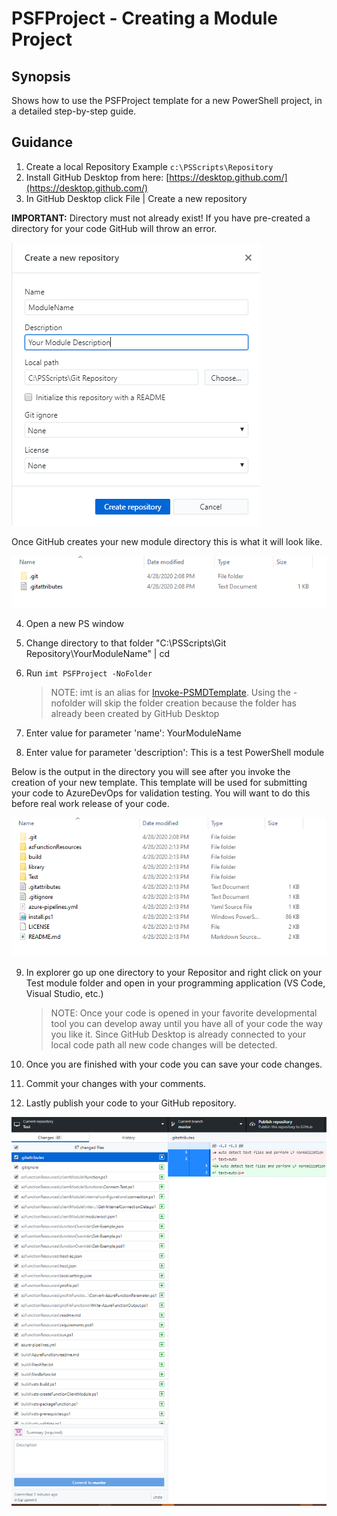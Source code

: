 ﻿# PSFProject - Creating a Module Project

## Synopsis

Shows how to use the PSFProject template for a new PowerShell project, in a detailed step-by-step guide.

## Guidance

1. Create a local Repository Example `c:\PSScripts\Repository`
2. Install GitHub Desktop from here: [https://desktop.github.com/](https://desktop.github.com/)
3. In GitHub Desktop click File | Create a new repository

**IMPORTANT:** Directory must not already exist! If you have pre-created a directory for your code GitHub will throw an error.

![Menu for creating a new repository, filling out Name and Description](resources/NewRepository.png)

Once GitHub creates your new module directory this is what it will look like.

![A mostly empty folder, containing only the .get folder and the .gitattributes file](resources/NewDirectory.png)

4. Open a new PS window
5. Change directory to that folder "C:\PSScripts\Git Repository\YourModuleName" | cd
6. Run `imt PSFProject -NoFolder`

    > NOTE: imt is an alias for [Invoke-PSMDTemplate](../../../Commands/PSModuleDevelopment/Invoke-PSMDTemplate.md). Using the -nofolder will skip the folder creation because the folder has already been created by GitHub Desktop

7. Enter value for parameter 'name': YourModuleName
8. Enter value for parameter 'description': This is a test PowerShell module

Below is the output in the directory you will see after you invoke the creation of your new template. This template will be used for submitting your code to AzureDevOps for validation testing. You will want to do this before real work release of your code.

![A folder with a lot of files and folders, still containing the .git folder and the .gitattributes files, among the rest of the files provided by the template](resources/TemplateDirectory.png)

9. In explorer go up one directory to your Repositor and right click on your Test module folder and open in your programming application (VS Code, Visual Studio, etc.)
	
    > NOTE: Once your code is opened in your favorite developmental tool you can develop away until you have all of your code the way you like it. Since GitHub Desktop is already connected to your local code path all new code changes will be detected.

10. Once you are finished with your code you can save your code changes.
11. Commit your changes with your comments.
12. Lastly publish your code to your GitHub repository.

![A large list of changes in the Github Desktop client, ready to be comitted and uploaded](resources/GitHubCode.png)
